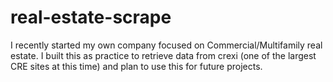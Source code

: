 # real-estate-scrape

I recently started my own company focused on Commercial/Multifamily real estate. I built this as practice to retrieve data from crexi (one of the largest CRE sites at this time) and plan to use this for future projects. 
